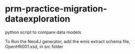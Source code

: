 # prm-practice-migration-dataexploration
python script to compare data models

To Run the Neo4J generator, add the emis extract schema file, OpenHR001.xsd, in src folder
